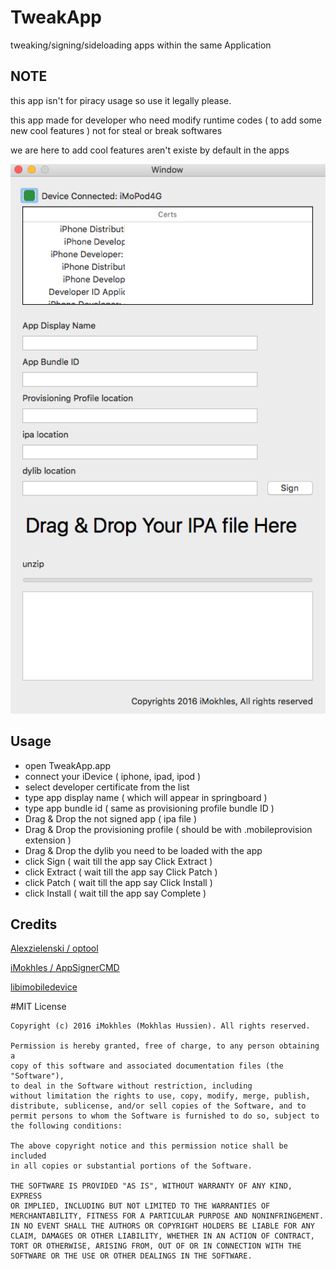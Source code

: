 
# TweakApp

tweaking/signing/sideloading apps within the same Application 

NOTE
------

this app isn't for piracy usage so use it legally please.

this app made for developer who need modify runtime codes ( to add some new cool features ) not for steal or break softwares

we are here to add cool features aren't existe by default in the apps


<p align="center">
  <img width="640" src="Screenshot.png"/>
</p>

Usage
------

* open TweakApp.app
* connect your iDevice ( iphone, ipad, ipod )
* select developer certificate from the list
* type app display name ( which will appear in springboard )
* type app bundle id ( same as provisioning profile bundle ID )
* Drag & Drop the not signed app ( ipa file )
* Drag & Drop the provisioning profile ( should be with .mobileprovision extension )
* Drag & Drop the dylib you need to be loaded with the app
* click Sign ( wait till the app say Click Extract )
* click Extract ( wait till the app say Click Patch )
* click Patch ( wait till the app say Click Install )
* click Install ( wait till the app say Complete )

Credits
------

[Alexzielenski / optool](https://github.com/alexzielenski/optool)

[iMokhles / AppSignerCMD](https://github.com/iMokhles/AppSignerCMD)

[libimobiledevice](https://github.com/libimobiledevice/libimobiledevice)

#MIT License

	Copyright (c) 2016 iMokhles (Mokhlas Hussien). All rights reserved.

	Permission is hereby granted, free of charge, to any person obtaining a
	copy of this software and associated documentation files (the "Software"),
	to deal in the Software without restriction, including
	without limitation the rights to use, copy, modify, merge, publish,
	distribute, sublicense, and/or sell copies of the Software, and to
	permit persons to whom the Software is furnished to do so, subject to
	the following conditions:

	The above copyright notice and this permission notice shall be included
	in all copies or substantial portions of the Software.

	THE SOFTWARE IS PROVIDED "AS IS", WITHOUT WARRANTY OF ANY KIND, EXPRESS
	OR IMPLIED, INCLUDING BUT NOT LIMITED TO THE WARRANTIES OF
	MERCHANTABILITY, FITNESS FOR A PARTICULAR PURPOSE AND NONINFRINGEMENT.
	IN NO EVENT SHALL THE AUTHORS OR COPYRIGHT HOLDERS BE LIABLE FOR ANY
	CLAIM, DAMAGES OR OTHER LIABILITY, WHETHER IN AN ACTION OF CONTRACT,
	TORT OR OTHERWISE, ARISING FROM, OUT OF OR IN CONNECTION WITH THE
	SOFTWARE OR THE USE OR OTHER DEALINGS IN THE SOFTWARE.
	
